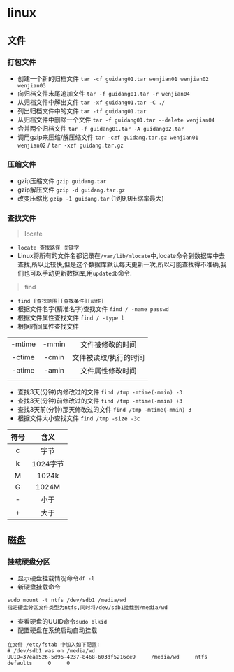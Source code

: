 # linux

## 文件

### 打包文件

* 创建一个新的归档文件 `tar -cf guidang01.tar wenjian01 wenjian02 wenjian03`
* 向归档文件末尾追加文件 `tar -f guidang01.tar -r wenjian04`
* 从归档文件中解出文件 `tar -xf guidang01.tar -C ./`
* 列出归档文件中的文件 `tar -tf guidang01.tar`
* 从归档文件中删除一个文件 `tar -f guidang01.tar --delete wenjian04`
* 合并两个归档文件 `tar -f guidang01.tar -A guidang02.tar`
* 调用gzip来压缩/解压缩文件 `tar -czf guidang.tar.gz wenjian01 wenjian02` / `tar -xzf guidang.tar.gz`

### 压缩文件

* gzip压缩文件 `gzip guidang.tar`
* gzip解压文件 `gzip -d guidang.tar.gz`
* 改变压缩比 `gzip -1 guidang.tar` (1到9,9压缩率最大)

### 查找文件

> locate
* `locate 查找路径 关键字`
* Linux将所有的文件名都记录在`/var/lib/mlocate`中,locate命令到数据库中去查找,所以比较快,但是这个数据库默认每天更新一次,所以可能查找得不准确,我们也可以手动更新数据库,用`updatedb`命令.

> find
* `find [查找范围][查找条件][动作]`
* 根据文件名字(精准名字)查找文件 `find / -name passwd`
* 根据文件属性查找文件 `find / -type l`
* 根据时间属性查找文件

| | | |
|:---:|:---:|:---:|
| -mtime | -mmin | 文件被修改的时间 |
| -ctime | -cmin | 文件被读取/执行的时间 |
| -atime | -amin | 文件属性修改时间 |
| | |

* 查找3天(分钟)内修改过的文件 `find /tmp -mtime(-mmin) -3`
* 查找3天(分钟)前修改过的文件 `find /tmp -mtime(-mmin) +3`
* 查找3天前(分钟)那天修改过的文件 `find /tmp -mtime(-mmin) 3`
* 根据文件大小查找文件 `find /tmp -size -3c`

| 符号 | 含义 |
|:---:|:---:|
| c | 字节 |
| k | 1024字节 |
| M | 1024k |
| G | 1024M |
| - | 小于 |
| + | 大于 |

## 磁盘

### 挂载硬盘分区

* 显示硬盘挂载情况命令`df -l`
* 新硬盘挂载命令

```linux
sudo mount -t ntfs /dev/sdb1 /media/wd
指定硬盘分区文件类型为ntfs,同时将/dev/sdb1挂载到/media/wd
```

* 查看硬盘的UUID命令`sudo blkid`
* 配置硬盘在系统启动自动挂载

```linux
在文件 /etc/fstab 中加入如下配置:
# /dev/sdb1 was on /media/wd
UUID=37eaa526-5d96-4237-8468-603df5216ce9     /media/wd     ntfs     defaults     0     0
```

